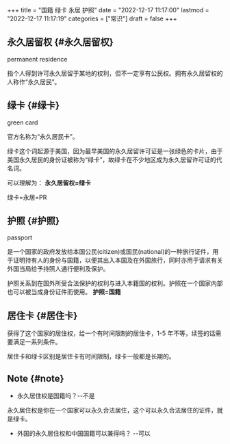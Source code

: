 +++
title = "国籍 绿卡 永居 护照"
date = "2022-12-17 11:17:00"
lastmod = "2022-12-17 11:17:19"
categories = ["常识"]
draft = false
+++

## 永久居留权 {#永久居留权}

permanent residence

指个人得到许可永久居留于某地的权利，但不一定享有公民权。拥有永久居留权的人称作“永久居民”。


## 绿卡 {#绿卡}

green card

官方名称为“永久居民卡”。

绿卡这个词起源于美国，因为最早美国的永久居留许可证是一张绿色的卡片，由于美国永久居民的身份证被称为“绿卡”，故绿卡在不少地区成为永久居留许可证的代名词。

可以理解为： **永久居留权=绿卡**

绿卡=永居=PR


## 护照 {#护照}

passport

是一个国家的政府发放给本国公民(citizen)或国民(national)的一种旅行证件，用于证明持有人的身份与国籍，以便其出入本国及在外国旅行，同时亦用于请求有关外国当局给予持照人通行便利及保护。

护照关系到在国外所受合法保护的权利与进入本籍国的权利。护照在一个国家内部也可以被当成身份证件而使用。 **护照=国籍**


## 居住卡 {#居住卡}

获得了这个国家的居住权，给一个有时间限制的居住卡，1-5 年不等，续签的话需要满足一系列条件。

居住卡和绿卡区别是居住卡有时间限制，绿卡一般都是长期的。


## Note {#note}

-   永久居住权是国籍吗？--不是

永久居住权是你在一个国家可以永久合法居住，这个可以永久合法居住的证件，就是绿卡。

-   外国的永久居住权和中国国籍可以兼得吗？ --可以